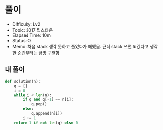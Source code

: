 # 풀이
- Difficulty:  Lv2
- Topic:  2017 팁스타운
- Elapsed Time:  10m
- Status:  O
- Memo: 처음 stack 생각 못하고 풀었다가 헤맸음. 근데 stack 쓰면 되겠다고 생각한 순간부터는 금방 구현함

## 내 풀이
```py
def solution(n):
    q = []
    i = 0
    while i < len(n):
        if q and q[-1] == n[i]:
            q.pop()
        else:
            q.append(n[i])
        i += 1
    return 1 if not len(q) else 0
```